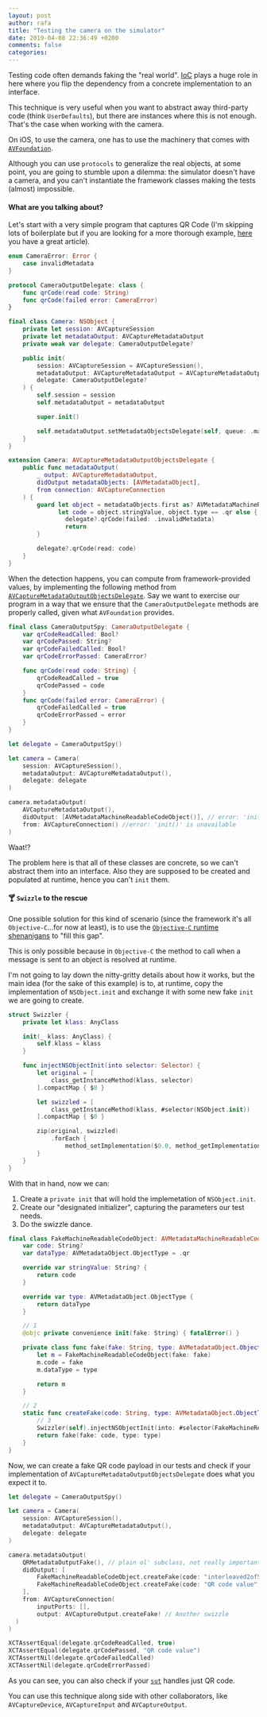 ```yaml
---
layout: post
author: rafa
title: "Testing the camera on the simulator"
date: 2019-04-08 22:36:49 +0200
comments: false
categories: 
---
```


Testing code often demands faking the "real world". [IoC](https://en.wikipedia.org/wiki/Inversion_of_control) plays a huge role in here where you flip the dependency from a concrete implementation to an interface.

This technique is very useful when you want to abstract away third-party code (think `UserDefaults`), but there are instances where this is not enough. That's the case when working with the camera.

On iOS, to use the camera, one has to use the machinery that comes with  [`AVFoundation`](https://developer.apple.com/documentation/avfoundation/cameras_and_media_capture).

<!--more-->

Although you can use `protocols` to generalize the real objects, at some point, you are going to stumble upon a dilemma: the simulator doesn't have a camera, and you can't instantiate the framework classes making the tests (almost) impossible.

#### What are you talking about?

Let's start with a very simple program that captures QR Code (I'm skipping lots of boilerplate but if you are looking for a more thorough example, [here](https://www.hackingwithswift.com/example-code/media/how-to-scan-a-qr-code) you have a great article).

```swift
enum CameraError: Error {
    case invalidMetadata
}

protocol CameraOutputDelegate: class {
    func qrCode(read code: String)
    func qrCode(failed error: CameraError)
}

final class Camera: NSObject {
    private let session: AVCaptureSession
    private let metadataOutput: AVCaptureMetadataOutput
    private weak var delegate: CameraOutputDelegate?

    public init(
        session: AVCaptureSession = AVCaptureSession(),
        metadataOutput: AVCaptureMetadataOutput = AVCaptureMetadataOutput(),
        delegate: CameraOutputDelegate?
    ) {
        self.session = session
        self.metadataOutput = metadataOutput

        super.init()

        self.metadataOutput.setMetadataObjectsDelegate(self, queue: .main)
    }
}

extension Camera: AVCaptureMetadataOutputObjectsDelegate {
    public func metadataOutput(
        _ output: AVCaptureMetadataOutput,
        didOutput metadataObjects: [AVMetadataObject],
        from connection: AVCaptureConnection
    ) {
        guard let object = metadataObjects.first as? AVMetadataMachineReadableCodeObject,
              let code = object.stringValue, object.type == .qr else {
                delegate?.qrCode(failed: .invalidMetadata)
                return
        }

        delegate?.qrCode(read: code)
    }
}
```

When the detection happens, you can compute from framework-provided values, by implementing the following method from [`AVCaptureMetadataOutputObjectsDelegate`](https://developer.apple.com/documentation/avfoundation/avcapturemetadataoutputobjectsdelegate/1389481-metadataoutput). Say we want to exercise our program in a way that we ensure that the `CameraOutputDelegate` methods are properly called, given what `AVFoundation` provides.

```swift
final class CameraOutputSpy: CameraOutputDelegate {
    var qrCodeReadCalled: Bool?
    var qrCodePassed: String?
    var qrCodeFailedCalled: Bool?
    var qrCodeErrorPassed: CameraError?

    func qrCode(read code: String) {
        qrCodeReadCalled = true
        qrCodePassed = code
    }
    func qrCode(failed error: CameraError) {
        qrCodeFailedCalled = true
        qrCodeErrorPassed = error
    }
}

let delegate = CameraOutputSpy()

let camera = Camera(
    session: AVCaptureSession(),
    metadataOutput: AVCaptureMetadataOutput(),
    delegate: delegate
)

camera.metadataOutput(
    AVCaptureMetadataOutput(),
    didOutput: [AVMetadataMachineReadableCodeObject()], // error: 'init()' is unavailable
    from: AVCaptureConnection() //error: 'init()' is unavailable
)
```

Waat!?

The problem here is that all of these classes are concrete, so we can't abstract them into an interface. Also they are supposed to be created and populated at runtime, hence you can't `init` them.

#### 🍸 `Swizzle` to the rescue

One possible solution for this kind of scenario (since the framework it's all `Objective-C`...for now at least), is to use the [`Objective-C` runtime shenanigans](https://nshipster.com/method-swizzling/) to "fill this gap".

This is only possible because in `Objective-C` the method to call when a message is sent to an object is resolved at runtime.

I'm not going to lay down the nitty-gritty details about how it works, but the main idea (for the sake of this example) is to, at runtime, copy the implementation of `NSObject.init` and exchange it with some new fake `init` we are going to create.

```swift
struct Swizzler {
    private let klass: AnyClass

    init(_ klass: AnyClass) {
        self.klass = klass
    }

    func injectNSObjectInit(into selector: Selector) {
        let original = [
            class_getInstanceMethod(klass, selector)
        ].compactMap { $0 }

        let swizzled = [
            class_getInstanceMethod(klass, #selector(NSObject.init))
        ].compactMap { $0 }

        zip(original, swizzled)
            .forEach {
                method_setImplementation($0.0, method_getImplementation($0.1))
        }
    }
}
```

With that in hand, now we can:

1. Create a `private init` that will hold the implemetation of `NSObject.init`.
2. Create our "designated initializer", capturing the parameters our test needs.
3. Do the swizzle dance.

```swift
final class FakeMachineReadableCodeObject: AVMetadataMachineReadableCodeObject {
    var code: String?
    var dataType: AVMetadataObject.ObjectType = .qr

    override var stringValue: String? {
        return code
    }

    override var type: AVMetadataObject.ObjectType {
        return dataType
    }

    // 1
    @objc private convenience init(fake: String) { fatalError() }

    private class func fake(fake: String, type: AVMetadataObject.ObjectType = .qr) -> FakeMachineReadableCodeObject? {
        let m = FakeMachineReadableCodeObject(fake: fake)
        m.code = fake
        m.dataType = type

        return m
    }

    // 2
    static func createFake(code: String, type: AVMetadataObject.ObjectType) -> FakeMachineReadableCodeObject? {
        // 3
        Swizzler(self).injectNSObjectInit(into: #selector(FakeMachineReadableCodeObject.init(fake:)))
        return fake(fake: code, type: type)
    }
}
```

Now, we can create a fake QR code payload in our tests and check if your implementation of `AVCaptureMetadataOutputObjectsDelegate` does what you expect it to.

```swift
let delegate = CameraOutputSpy()

let camera = Camera(
    session: AVCaptureSession(),
    metadataOutput: AVCaptureMetadataOutput(),
    delegate: delegate
)

camera.metadataOutput(
    QRMetadataOutputFake(), // plain ol' subclass, not really important
    didOutput: [
        FakeMachineReadableCodeObject.createFake(code: "interleaved2of5 value", type: . interleaved2of5)!
        FakeMachineReadableCodeObject.createFake(code: "QR code value", type: .qr)!
    ],
    from: AVCaptureConnection(
        inputPorts: [],
        output: AVCaptureOutput.createFake! // Another swizzle
  )
)

XCTAssertEqual(delegate.qrCodeReadCalled, true)
XCTAssertEqual(delegate.qrCodePassed, "QR code value")
XCTAssertNil(delegate.qrCodeFailedCalled)
XCTAssertNil(delegate.qrCodeErrorPassed)

```

As you can see, you can also check if your [`sut`](https://en.wikipedia.org/wiki/System_under_test) handles just QR code.

You can use this technique along side with other collaborators, like `AVCaptureDevice`, `AVCaptureInput` and `AVCaptureOutput`.
